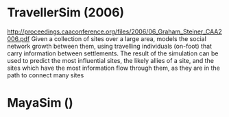 # TravellerSim (2006)
http://proceedings.caaconference.org/files/2006/06_Graham_Steiner_CAA2006.pdf
Given a collection of sites over a large area, models the social network growth between them, using travelling individuals (on-foot) that carry information between settlements. The result of the simulation can be used to predict the most influential sites, the likely allies of a site, and the sites which have the most information flow through them, as they are in the path to connect many sites
# MayaSim ()